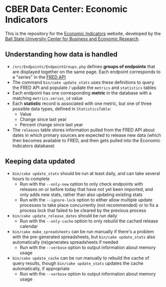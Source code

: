 # CBER Data Center: Economic Indicators

This is the repository for the [Economic Indicators](https://indicators.cberdata.org) website, developed by the
[Ball State University Center for Business and Economic Research](https://bsu.edu/cber).

## Understanding how data is handled
- `/src/Endpoints/EndpointGroups.php` defines **groups of endpoints** that are displayed together on the same page. Each
  endpoint corresponds to a "series" in the [FRED API](https://fred.stlouisfed.org/docs/api/fred/)
- The command `bin/cake update_stats` uses these definitions to query the FRED API and populate / update the `metrics`
  and `statistics` tables
- Each endpoint has one corresponding **metric** in the database with a matching `metrics.series_id` value
- Each **statistic** record is associated with one metric, but one of three possible data types, defined in
  `StatisticsTable`:
  - Value
  - Change since last year
  - Percent change since last year
- The `releases` table stores information pulled from the FRED API about dates in which primary sources are expected to
  release new data (which then becomes available to FRED, and then gets pulled into the Economic Indicators database)

## Keeping data updated
- `bin/cake update_stats` should be run at least daily, and can take several hours to complete
  - Run with the `--only-new` option to only check endpoints with releases on or before today that have not yet been
    imported, and only adds new stats, rather than also updating existing stats
  - Run with the `--ignore-lock` option to either allow multiple update processes to take place concurrently
    (not recommended) or to fix a process lock that failed to be cleared by the previous process
- `bin/cake update_release_dates` should be run daily
  - Run with the `--only-cache` option to only rebuild the cached release calendar
- `bin/cake make_spreadsheets` can be run manually if there's a problem with the pre-generated spreadsheets, but
  `bin/cake update_stats` also automatically (re)generates spreadsheets if needed
    - Run with the `--verbose` option to output information about memory usage
- `bin/cake update_cache` can be run manually to rebuild the cache of query results, though
  `bin/cake update_stats` updates the cache automatically, if appropriate
    - Run with the `--verbose` option to output information about memory usage
